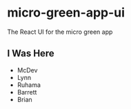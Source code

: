 # micro-green-app-ui

The React UI for the micro green app

## I Was Here

- McDev
- Lynn
- Ruhama
- Barrett
- Brian
